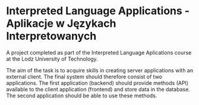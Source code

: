 # Interpreted Language Applications - Aplikacje w Językach Interpretowanych
A project completed as part of the Interpreted Language Aplications course at the Lodz University of Technology. 

The aim of the task is to acquire skills in creating server applications with an external client. The final system should therefore consist of two applications. The first application (backend) should provide methods (API) available to the client application (frontend) and store data in the database. The second application should be able to use these methods.
